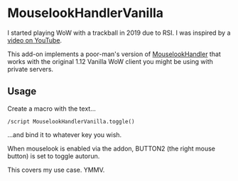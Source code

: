 # MouselookHandlerVanilla

I started playing WoW with a trackball in 2019 due to RSI.  I was inspired by a
[video on YouTube](https://www.youtube.com/watch?v=IIV_lH10xv4&t=164s).

This add-on implements a poor-man's version of
[MouselookHandler](https://www.curseforge.com/wow/addons/mouselookhandler) that
works with the original 1.12 Vanilla WoW client you might be using with private
servers.

## Usage

Create a macro with the text...

    /script MouselookHandlerVanilla.toggle()

...and bind it to whatever key you wish.

When mouselook is enabled via the addon, BUTTON2 (the right mouse button) is
set to toggle autorun.

This covers my use case.  YMMV.

